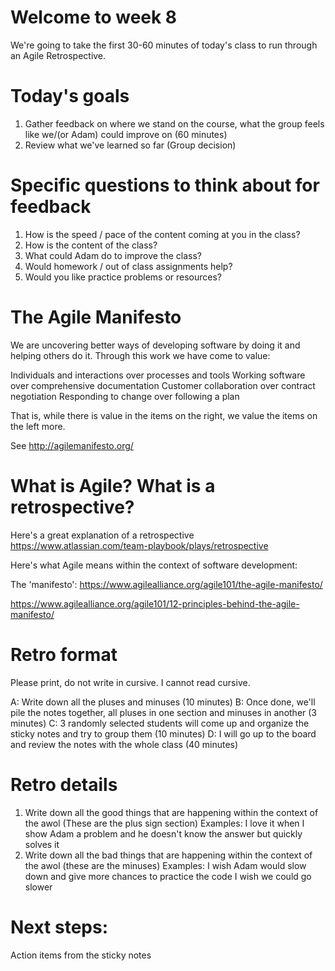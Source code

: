 # Welcome to week 8

We're going to take the first 30-60 minutes of today's class to run through an Agile Retrospective. 

# Today's goals

1. Gather feedback on where we stand on the course, what the group feels like we/(or Adam) could improve on (60 minutes)
2. Review what we've learned so far 
    (Group decision)

# Specific questions to think about for feedback

1. How is the speed / pace of the content coming at you in the class? 
2. How is the content of the class? 
3. What could Adam do to improve the class? 
4. Would homework / out of class assignments help? 
5. Would you like practice problems or resources?

# The Agile Manifesto
We are uncovering better ways of developing
software by doing it and helping others do it.
Through this work we have come to value:

Individuals and interactions over processes and tools
Working software over comprehensive documentation
Customer collaboration over contract negotiation
Responding to change over following a plan

That is, while there is value in the items on
the right, we value the items on the left more.

See http://agilemanifesto.org/ 

# What is Agile? What is a retrospective? 

Here's a great explanation of a retrospective
https://www.atlassian.com/team-playbook/plays/retrospective

Here's what Agile means within the context of software development:

The 'manifesto':
https://www.agilealliance.org/agile101/the-agile-manifesto/

https://www.agilealliance.org/agile101/12-principles-behind-the-agile-manifesto/

# Retro format

Please print, do not write in cursive. I cannot read cursive. 

A: Write down all the pluses and minuses (10 minutes)
B: Once done, we'll pile the notes together, all pluses in one section and minuses in another (3 minutes)
C: 3 randomly selected students will come up and organize the sticky notes and try to group them (10 minutes)
D: I will go up to the board and review the notes with the whole class (40 minutes)

# Retro details 

1. Write down all the good things that are happening within the context of the awol (These are the plus sign section)
    Examples: 
        I love it when I show Adam a problem and he doesn't know the answer but quickly solves it
2. Write down all the bad things that are happening within the context of the awol (these are the minuses)
    Examples:
        I wish Adam would slow down and give more chances to practice the code
        I wish we could go slower

# Next steps: 

Action items from the sticky notes

